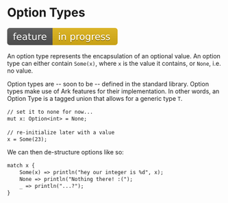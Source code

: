 # Option Types
![Feature In Progress](Badge_InProgress.svg)

An option type represents the encapsulation of an optional value. An option type
can either contain `Some(x)`, where `x` is the value it contains, or `None`, i.e.
no value.

Option types are -- soon to be -- defined in the standard library. Option types
make use of Ark features for their implementation. In other words, an Option Type
is a tagged union that allows for a generic type `T`.

```
// set it to none for now...
mut x: Option<int> = None;

// re-initialize later with a value
x = Some(23);
```

We can then de-structure options like so:

```
match x {
    Some(x) => println("hey our integer is %d", x);
    None => println("Nothing there! :(");
    _ => println("...?");
}
```
